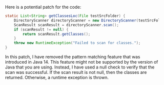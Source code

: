 Here is a potential patch for the code:

```java
static List<String> getClassesLoc(File testSrcFolder) {
    DirectoryScanner directoryScanner = new DirectoryScanner(testSrcFolder, TestListResolver.getWildcard());
    ScanResult scanResult = directoryScanner.scan();
    if (scanResult != null) {
        return scanResult.getClasses();
    }
    throw new RuntimeException("Failed to scan for classes.");
}
```

In this patch, I have removed the pattern matching feature that was introduced in Java 14. This feature might not be supported by the version of Java that you are using. Instead, I have used a null check to verify that the scan was successful. If the scan result is not null, then the classes are returned. Otherwise, a runtime exception is thrown.